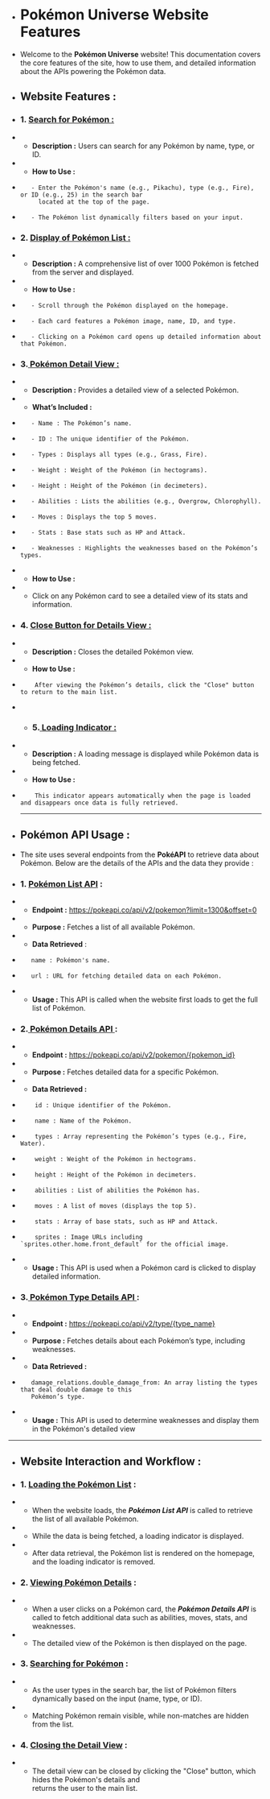 
 * # **Pokémon Universe Website Features**

 *  Welcome to the **Pokémon Universe** website! This documentation covers the core features of the site, how to use them, and detailed information about the APIs powering the Pokémon data.
 

 * ## **Website Features :**
  
 * ### 1. <u>**Search for Pokémon :**</u>
 
 *    - **Description :** Users can search for any Pokémon by name, type, or ID.
 *    - **How to Use :**
 *        - Enter the Pokémon's name (e.g., Pikachu), type (e.g., Fire), or ID (e.g., 25) in the search bar
            located at the top of the page.
 *        - The Pokémon list dynamically filters based on your input.

 * ### 2. <u>**Display of Pokémon List :**</u>

 *    - **Description :** A comprehensive list of over 1000 Pokémon is fetched from the server and displayed.
 *    - **How to Use :**
 *        - Scroll through the Pokémon displayed on the homepage.
 *        - Each card features a Pokémon image, name, ID, and type.
 *        - Clicking on a Pokémon card opens up detailed information about that Pokémon.
 
 * ### 3.<u> **Pokémon Detail View :**</u>

 *    - **Description :** Provides a detailed view of a selected Pokémon.
 *    - **What’s Included :**
 *        - Name : The Pokémon’s name.
 *        - ID : The unique identifier of the Pokémon.
 *        - Types : Displays all types (e.g., Grass, Fire).
 *        - Weight : Weight of the Pokémon (in hectograms).
 *        - Height : Height of the Pokémon (in decimeters).
 *        - Abilities : Lists the abilities (e.g., Overgrow, Chlorophyll).
 *        - Moves : Displays the top 5 moves.
 *        - Stats : Base stats such as HP and Attack.
 *        - Weaknesses : Highlights the weaknesses based on the Pokémon’s types.
 *    - **How to Use :**
 *  - Click on any Pokémon card to see a detailed view of its stats and information. 

 * ### 4. <u>**Close Button for Details View :**</u>

 *    - **Description :** Closes the detailed Pokémon view.
 *    - **How to Use :**
 *         After viewing the Pokémon’s details, click the "Close" button to return to the main list.
 
 * * ### 5.<u> **Loading Indicator :**</u>

 *    - **Description :** A loading message is displayed while Pokémon data is being fetched.
 *    - **How to Use :**
 *         This indicator appears automatically when the page is loaded and disappears once data is fully retrieved.

   ---

 * ## **Pokémon API Usage**                                                   :

 * The site uses several endpoints from the **PokéAPI** to retrieve data about Pokémon. Below are the details of the APIs and the data they provide : 
 
 * ### **1. <u>Pokémon List API</u> :**

 *    - **Endpoint :** <https://pokeapi.co/api/v2/pokemon?limit=1300&offset=0>
 *    - **Purpose :** Fetches a list of all available Pokémon.
 *    - **Data Retrieved** :
 *        name : Pokémon's name.
 *        url : URL for fetching detailed data on each Pokémon.
 *    - **Usage :** This API is called when the website first loads to get the full list of Pokémon.

 * ### **2.<u> Pokémon Details API </u> :**
 
 *    - **Endpoint :** <https://pokeapi.co/api/v2/pokemon/{pokemon_id}>
 *    - **Purpose :** Fetches detailed data for a specific Pokémon.
 *    - **Data Retrieved :**
 *         id : Unique identifier of the Pokémon.
 *         name : Name of the Pokémon.
 *         types : Array representing the Pokémon’s types (e.g., Fire, Water).
 *         weight : Weight of the Pokémon in hectograms.
 *         height : Height of the Pokémon in decimeters.
 *         abilities : List of abilities the Pokémon has.
 *         moves : A list of moves (displays the top 5).
 *         stats : Array of base stats, such as HP and Attack.
 *         sprites : Image URLs including `sprites.other.home.front_default` for the official image.
 *    - **Usage :** This API is used when a Pokémon card is clicked to display detailed information.

 * ### **3.<u> Pokémon Type Details API </u> :**

 *    - **Endpoint :** <https://pokeapi.co/api/v2/type/{type_name}>
 *    - **Purpose :** Fetches details about each Pokémon’s type, including weaknesses.
 *    - **Data Retrieved :**
 *        damage_relations.double_damage_from: An array listing the types that deal double damage to this   
          Pokémon’s type.
 *    - **Usage :** This API is used to determine weaknesses and display them in the Pokémon's detailed view

   ---

 * ## **Website Interaction and Workflow :**
 
 * ### 1. **<u>Loading the Pokémon List</u> :**

 *    - When the website loads, the ***Pokémon List API*** is called to retrieve the list of all available 
        Pokémon.
 *    - While the data is being fetched, a loading indicator is displayed.
 *    - After data retrieval, the Pokémon list is rendered on the homepage, and the loading indicator is removed.

 * ### 2. **<u>Viewing Pokémon Details</u> :**

 *    - When a user clicks on a Pokémon card, the ***Pokémon Details API*** is called to fetch additional data 
        such as abilities, moves, stats, and weaknesses.
 *    - The detailed view of the Pokémon is then displayed on the page.

 * ### 3. **<u>Searching for Pokémon</u> :** 
  
 *    - As the user types in the search bar, the list of Pokémon filters dynamically based on the input (name, 
        type, or ID).
 *    - Matching Pokémon remain visible, while non-matches are hidden from the list.
 
 * ### 4. **<u>Closing the Detail View</u> :**

 *    - The detail view can be closed by clicking the "Close" button, which hides the Pokémon's details and  
        returns the user to the main list.
